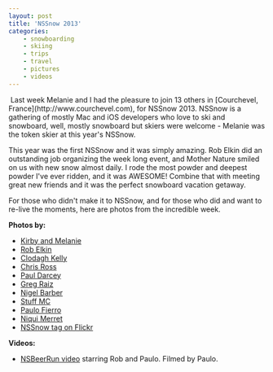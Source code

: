 ```yaml
---
layout: post
title: 'NSSnow 2013'
categories:
    - snowboarding
    - skiing
    - trips
    - travel
    - pictures
    - videos
---
```

<img src="http://photos.thecave.com/Trips/Ski-and-Snowboard-Trips/NSSnow-2013/i-dq5gQjT/0/Th/IMG_1069-Th.jpg" alt="" border="0" class="alignleft" />
Last week Melanie and I had the pleasure to join 13 others in [Courchevel, France](http://www.courchevel.com), for NSSnow 2013. NSSnow is a gathering of mostly Mac and iOS developers who love to ski and snowboard, well, mostly snowboard but skiers were welcome - Melanie was the token skier at this year's NSSnow. 

This year was the first NSSnow and it was simply amazing. Rob Elkin did an outstanding job organizing the week long event, and Mother Nature smiled on us with new snow almost daily. I rode the most powder and deepest powder I've ever ridden, and it was AWESOME! Combine that with meeting great new friends and it was the perfect snowboard vacation getaway.

For those who didn't make it to NSSnow, and for those who did and want to re-live the moments, here are photos from the incredible week.

**Photos by:**

- [Kirby and Melanie](http://www.flickr.com/photos/kirbyturner/sets/72157632749826895/)
- [Rob Elkin](http://www.flickr.com/photos/robelkin/sets/72157632745757578/)
- [Clodagh Kelly](http://www.flickr.com/photos/clodagh/sets/72157632742930989/)
- [Chris Ross](http://www.flickr.com/photos/ctr/sets/72157632740072345/)
- [Paul Darcey](http://flickr.com/gp/44634982@N06/5r1giE/)
- [Greg Raiz](http://www.flickr.com/photos/26409938@N00/sets/72157632744849656/)
- [Nigel Barber](https://www.icloud.com/photostream/#A4GY8gBYGmFJfr)
- [Stuff MC](http://www.flickr.com/photos/stuffmc/sets/72157632691830865/)
- [Paulo Fierro](http://www.flickr.com/photos/paulofierro/sets/72157632781226252)
- [Niqui Merret](http://www.flickr.com/photos/niquimerret/sets/72157632800614896/)
- [NSSnow tag on Flickr](http://www.flickr.com/search/?q=nssnow&m=tags&ss=2&s=int)

**Videos:**

- [NSBeerRun video](http://vimeo.com/paulofierro/nsbeerrun) starring Rob and Paulo. Filmed by Paulo.
